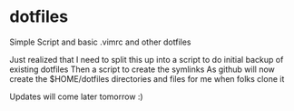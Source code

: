 # dotfiles
Simple Script and basic .vimrc  and other dotfiles 

Just realized that I need to split this up into a script to do initial backup of existing dotfiles
Then a script to create the symlinks
As github will now create the $HOME/dotfiles  directories and files for me when folks clone it

Updates will come later tomorrow :)
